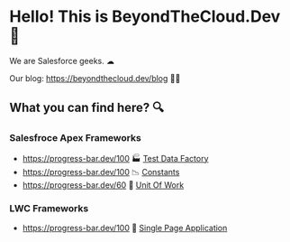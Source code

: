 # Hello! This is BeyondTheCloud.Dev 👋

We are Salesforce geeks. ☁︎

Our blog: https://beyondthecloud.dev/blog 🧑‍💻

## What you can find here? 🔍

### Salesfroce Apex Frameworks 
- https://progress-bar.dev/100 🏭 [Test Data Factory](https://github.com/beyond-the-cloud-dev/apex-test-data-factory)
- https://progress-bar.dev/100 📉 [Constants](https://github.com/beyond-the-cloud-dev/apex-consts)
- https://progress-bar.dev/60 💼 [Unit Of Work](https://github.com/beyond-the-cloud-dev/unit-of-work)

### LWC Frameworks
- https://progress-bar.dev/100 💆 [Single Page Application](https://github.com/beyond-the-cloud-dev/lwc-spa)

